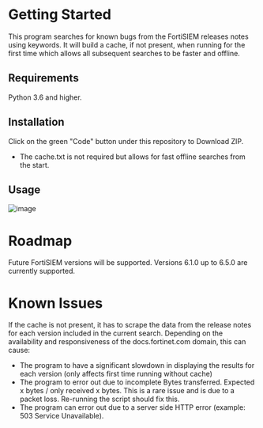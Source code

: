 # Getting Started
This program searches for known bugs from the FortiSIEM releases notes using keywords. It will build a cache, if not present, when running for the first time which allows all subsequent searches to be faster and offline.

## Requirements
Python 3.6 and higher.

## Installation
Click on the green "Code" button under this repository to Download ZIP. 
* The cache.txt is not required but allows for fast offline searches from the start. 

## Usage
![image](https://user-images.githubusercontent.com/65786940/169099579-1168737c-72fc-43fa-b4a7-4f9743f772d7.png)

# Roadmap
Future FortiSIEM versions will be supported. Versions 6.1.0 up to 6.5.0 are currently supported.

# Known Issues
If the cache is not present, it has to scrape the data from the release notes for each version included in the current search. Depending on the availability and responsiveness of the docs.fortinet.com domain, this can cause:
* The program to have a significant slowdown in displaying the results for each version (only affects first time running without cache)
* The program to error out due to incomplete Bytes transferred. Expected x bytes / only received x bytes. This is a rare issue and is due to a packet loss. Re-running the script should fix this.
* The program can error out due to a server side HTTP error (example: 503 Service Unavailable).
